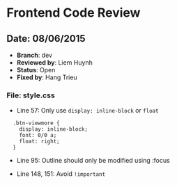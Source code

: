 Frontend Code Review
====================

## Date: 08/06/2015
  - **Branch**: dev
  - **Reviewed by**: Liem Huynh
  - **Status**: Open
  - **Fixed by**: Hang Trieu

### File: style.css
  - Line 57: Only use `display: inline-block` or `float`

  ```
    .btn-viewmore {
      display: inline-block;
      font: 0/0 a;
      float: right;
    }
  ```

  - Line 95: Outline should only be modified using :focus

  - Line 148, 151: Avoid `!important`
